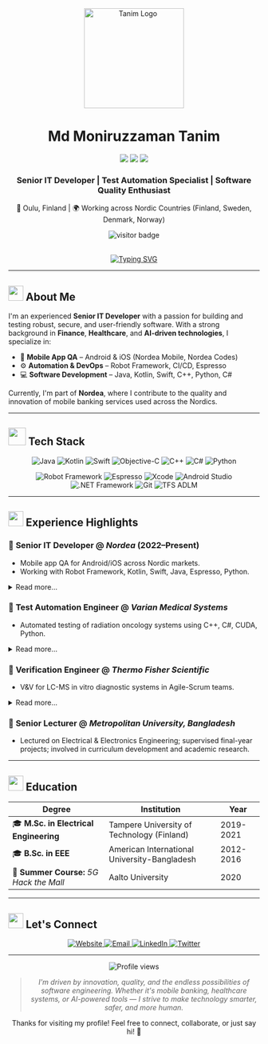 <div align="center">
  <img src="https://raw.githubusercontent.com/mdmoniruzzamantanim/mdmoniruzzamantanim/main/assets/logo.svg" alt="Tanim Logo" width="200" height="200"/>
  
  # Md Moniruzzaman Tanim

  <a href="https://tanim.online"><img src="https://img.shields.io/badge/Website-tanim.online-blue?style=for-the-badge&logo=google-chrome&logoColor=white"></a>
  <a href="mailto:info@tanim.online"><img src="https://img.shields.io/badge/Email-info@tanim.online-red?style=for-the-badge&logo=gmail&logoColor=white"></a>
  <a href="https://linkedin.com/in/mdmoniruzzamantanim"><img src="https://img.shields.io/badge/LinkedIn-mdmoniruzzamantanim-0077B5?style=for-the-badge&logo=linkedin&logoColor=white"></a>
  
  ### Senior IT Developer | Test Automation Specialist | Software Quality Enthusiast
  
  <p>📍 Oulu, Finland | 🌍 Working across Nordic Countries (Finland, Sweden, Denmark, Norway)</p>

  <img src="https://visitor-badge.laobi.icu/badge?page_id=mdmoniruzzamantanim.mdmoniruzzamantanim" alt="visitor badge"/>
</div>

<br>

<!-- Animated Typing -->
<p align="center">
  <a href="https://git.io/typing-svg"><img src="https://readme-typing-svg.herokuapp.com?font=Fira+Code&pause=1000&color=0A66C2&center=true&vCenter=true&width=435&lines=Mobile+App+QA+Expert;Automation+%26+DevOps+Engineer;Software+Development+Professional;Passionate+Technology+Enthusiast" alt="Typing SVG" /></a>
</p>

---

## <img src="https://media.giphy.com/media/WUlplcMpOCEmTGBtBW/giphy.gif" width="30"> About Me

I'm an experienced **Senior IT Developer** with a passion for building and testing robust, secure, and user-friendly software. With a strong background in **Finance**, **Healthcare**, and **AI-driven technologies**, I specialize in:

- 📱 **Mobile App QA** – Android & iOS (Nordea Mobile, Nordea Codes)
- ⚙️ **Automation & DevOps** – Robot Framework, CI/CD, Espresso
- 💻 **Software Development** – Java, Kotlin, Swift, C++, Python, C#

Currently, I'm part of **Nordea**, where I contribute to the quality and innovation of mobile banking services used across the Nordics.

---

## <img src="https://media.giphy.com/media/jSKBmKkvo2dPQQtsR1/giphy.gif" width="35"> Tech Stack

<!-- Tech Stack Animation -->
<p align="center">
  <img src="https://img.shields.io/badge/Java-ED8B00?style=for-the-badge&logo=java&logoColor=white" alt="Java" />
  <img src="https://img.shields.io/badge/Kotlin-7F52FF?style=for-the-badge&logo=kotlin&logoColor=white" alt="Kotlin" />
  <img src="https://img.shields.io/badge/Swift-FA7343?style=for-the-badge&logo=swift&logoColor=white" alt="Swift" />
  <img src="https://img.shields.io/badge/Objective--C-3A95E3?style=for-the-badge&logo=apple&logoColor=white" alt="Objective-C" />
  <img src="https://img.shields.io/badge/C%2B%2B-00599C?style=for-the-badge&logo=c%2B%2B&logoColor=white" alt="C++" />
  <img src="https://img.shields.io/badge/C%23-239120?style=for-the-badge&logo=c-sharp&logoColor=white" alt="C#" />
  <img src="https://img.shields.io/badge/Python-3776AB?style=for-the-badge&logo=python&logoColor=white" alt="Python" />
</p>

<p align="center">
  <img src="https://img.shields.io/badge/Robot%20Framework-000000?style=for-the-badge&logo=robot-framework&logoColor=white" alt="Robot Framework" />
  <img src="https://img.shields.io/badge/Espresso-5C2D91?style=for-the-badge&logo=android&logoColor=white" alt="Espresso" />
  <img src="https://img.shields.io/badge/Xcode-147EFB?style=for-the-badge&logo=xcode&logoColor=white" alt="Xcode" />
  <img src="https://img.shields.io/badge/Android%20Studio-3DDC84?style=for-the-badge&logo=android-studio&logoColor=white" alt="Android Studio" />
  <img src="https://img.shields.io/badge/.NET-512BD4?style=for-the-badge&logo=.net&logoColor=white" alt=".NET Framework" />
  <img src="https://img.shields.io/badge/Git-F05032?style=for-the-badge&logo=git&logoColor=white" alt="Git" />
  <img src="https://img.shields.io/badge/Azure%20DevOps-0078D7?style=for-the-badge&logo=azure-devops&logoColor=white" alt="TFS ADLM" />
</p>

---

## <img src="https://media.giphy.com/media/j5oMK40vWvWhy/giphy.gif" width="30"> Experience Highlights

### 🔹 **Senior IT Developer** @ *Nordea* (2022–Present)
- Mobile app QA for Android/iOS across Nordic markets.
- Working with Robot Framework, Kotlin, Swift, Java, Espresso, Python.
<details>
  <summary>Read more...</summary>
  <ul>
    <li>Leading test automation initiatives for critical mobile banking applications</li>
    <li>Implementing CI/CD pipelines for continuous quality assurance</li>
    <li>Collaborating with cross-functional teams to deliver seamless user experiences</li>
    <li>Mentoring junior team members in QA best practices</li>
  </ul>
</details>

### 🔹 **Test Automation Engineer** @ *Varian Medical Systems*
- Automated testing of radiation oncology systems using C++, C#, CUDA, Python.
<details>
  <summary>Read more...</summary>
  <ul>
    <li>Developed and maintained test frameworks for mission-critical medical software</li>
    <li>Implemented verification protocols for regulatory compliance (FDA, CE)</li>
    <li>Collaborated with development teams to improve software quality</li>
    <li>Optimized performance testing procedures for radiation planning systems</li>
  </ul>
</details>

### 🔹 **Verification Engineer** @ *Thermo Fisher Scientific*
- V&V for LC-MS in vitro diagnostic systems in Agile-Scrum teams.
<details>
  <summary>Read more...</summary>
  <ul>
    <li>Conducted comprehensive verification and validation of laboratory diagnostic equipment</li>
    <li>Created test documentation and protocols for regulatory submissions</li>
    <li>Participated in design reviews and risk analysis sessions</li>
    <li>Implemented automated test solutions to improve efficiency</li>
  </ul>
</details>

### 🔹 **Senior Lecturer** @ *Metropolitan University, Bangladesh*
- Lectured on Electrical & Electronics Engineering; supervised final-year projects; involved in curriculum development and academic research.

---

## <img src="https://media.giphy.com/media/WUlplcMpOCEmTGBtBW/giphy.gif" width="30"> Education

<div align="center">
  
| Degree | Institution | Year |
|--------|-------------|------|
| 🎓 **M.Sc. in Electrical Engineering** | Tampere University of Technology (Finland) | 2019-2021 |
| 🎓 **B.Sc. in EEE** | American International University-Bangladesh | 2012-2016 |
| 📱 **Summer Course:** *5G Hack the Mall* | Aalto University | 2020 |

</div>

---

## <img src="https://media.giphy.com/media/LnQjpWaON8nhr21vNW/giphy.gif" width="30"> Let's Connect

<div align="center">
  <a href="https://tanim.online">
    <img src="https://img.shields.io/badge/Website-tanim.online-blue?style=for-the-badge&logo=google-chrome&logoColor=white" alt="Website">
  </a>
  <a href="mailto:info@tanim.online">
    <img src="https://img.shields.io/badge/Email-info@tanim.online-red?style=for-the-badge&logo=gmail&logoColor=white" alt="Email">
  </a>
  <a href="https://linkedin.com/in/mdmoniruzzamantanim">
    <img src="https://img.shields.io/badge/LinkedIn-mdmoniruzzamantanim-0077B5?style=for-the-badge&logo=linkedin&logoColor=white" alt="LinkedIn">
  </a>
  <a href="https://twitter.com/mzamantanim">
    <img src="https://img.shields.io/badge/Twitter-mzamantanim-1DA1F2?style=for-the-badge&logo=twitter&logoColor=white" alt="Twitter">
  </a>
</div>

---

<div align="center">
  <img src="https://komarev.com/ghpvc/?username=mdmoniruzzamantanim&style=for-the-badge&color=0a66c2" alt="Profile views" />
</div>

<div align="center">
  <blockquote>
    <i>I'm driven by innovation, quality, and the endless possibilities of software engineering. Whether it's mobile banking, healthcare systems, or AI-powered tools — I strive to make technology smarter, safer, and more human.</i>
  </blockquote>
  <p>Thanks for visiting my profile! Feel free to connect, collaborate, or just say hi! 🙌</p>
</div>

<!-- Custom SVG Logo code would go here in a real README -->
<!-- Since we can't create a real image file, I've provided placeholders for where logos would go -->
